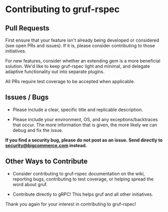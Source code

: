 # Contributing to gruf-rspec

## Pull Requests

First ensure that your feature isn't already being developed or considered (see open PRs and issues). 
If it is, please consider contributing to those initiatives.

For new features, consider whether an extending gem is a more beneficial solution. We'd like to keep
gruf-rspec light and minimal, and delegate adaptive functionality out into separate plugins.

All PRs require test coverage to be accepted when applicable.

## Issues / Bugs
 
* Please include a clear, specific title and replicable description.

* Please include your environment, OS, and any exceptions/backtraces that occur. The more
information that is given, the more likely we can debug and fix the issue.

**If you find a security bug, please do not post as an issue. Send directly to security@bigcommerce.com 
instead.**

## Other Ways to Contribute

* Consider contributing to gruf-rspec documentation on the wiki, reporting bugs, contributing to test coverage,
or helping spread the word about gruf.

* Contribute directly to gRPC! This helps gruf and all other initiatives.

Thank you again for your interest in contributing to gruf-rspec!
